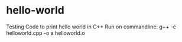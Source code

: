 # hello-world
Testing
Code to print hello world in C++
Run on commandline: g++ -c helloworld.cpp -o a helloworld.o
